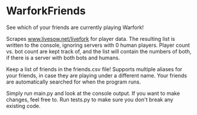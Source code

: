 # WarforkFriends
See which of your friends are currently playing Warfork!

Scrapes www.livesow.net/livefork for player data. The resulting list is written to the console, ignoring servers with 0 human players.
Player count vs. bot count are kept track of, and the list will contain the numbers of both, if there is a server with both bots and humans.

Keep a list of friends in the friends.csv file! Supports multiple aliases for your friends, in case they are playing under a different name. Your friends are automatically
searched for when the program runs.

Simply run main.py and look at the console output. If you want to make changes, feel free to. Run tests.py to make sure you don't break any existing code.
